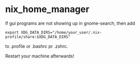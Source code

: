 # nix_home_manager

If gui programs are not showing up in gnome-search, then add 

	export XDG_DATA_DIRS="/home/your_user/.nix-profile/share:$XDG_DATA_DIRS"

to .profile or .bashrc pr .zshrc.

Restart your machine afterwards!